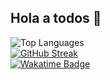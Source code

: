 ## Hola a todos 👋

![Top Languages](https://github-readme-stats.vercel.app/api/top-langs/?username=LovisottoSantiago)
<br>
[![GitHub Streak](https://streak-stats.demolab.com?user=LovisottoSantiago&theme=github-dark-blue&border_radius=10&date_format=svg)](https://git.io/streak-stats)
<br>
[![Wakatime Badge](https://wakatime.com/badge/user/2c637c62-33b6-466c-8ef4-ec0e42de03a2.svg)](https://wakatime.com/@2c637c62-33b6-466c-8ef4-ec0e42de03a2)
